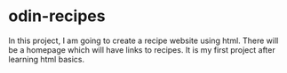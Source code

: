 # odin-recipes
In this project, I am going to create a recipe website using html. 
There will be a homepage which will have links to recipes. It is my first project after learning html basics.